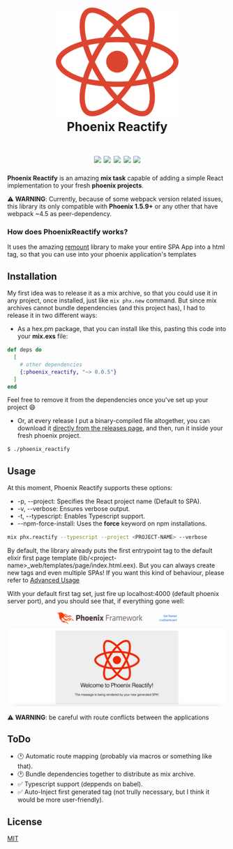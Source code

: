 <h1 align="center">
  <img src="https://github.com/joojscript/phoenix_reactify/blob/master/.github/phoenix_reactify.png?raw=true" /> <br />
  Phoenix Reactify
</h1>

<h1 align="center">
  <img src="https://img.shields.io/hexpm/v/phoenix_reactify?style=for-the-badge" />
  <img src="https://img.shields.io/hexpm/l/phoenix_reactify?style=for-the-badge" />
  <img src="https://img.shields.io/hexpm/dt/phoenix_reactify?style=for-the-badge" />
  <img src="https://img.shields.io/github/issues/joojscript/phoenix_reactify?style=for-the-badge" />
  <img src="https://img.shields.io/github/stars/joojscript/phoenix_reactify?style=for-the-badge" />
</h1>

**Phoenix Reactify** is an amazing **mix task** capable of adding a simple React implementation to your fresh **phoenix projects**.

⚠ **WARNING**: Currently, because of some webpack version related issues, this library its only compatible with **Phoenix 1.5.9+** or any other that have webpack ~4.5 as peer-dependency.

### How does PhoenixReactify works?

It uses the amazing [remount](https://github.com/rstacruz/remount) library to make your entire SPA App into a html tag, so that you can use into your phoenix application's templates

## Installation

My first idea was to release it as a mix archive, so that you could use it in any project, once installed, just like `mix phx.new` command. But since mix archives cannot bundle dependencies (and this project has), I had to release it in two different ways:

- As a hex.pm package, that you can install like this, pasting this code into your **mix.exs** file:

```elixir
def deps do
  [
    # other dependencies
    {:phoenix_reactify, "~> 0.0.5"}
  ]
end
```

Feel free to remove it from the dependencies once you've set up your project 😄

- Or, at every release I put a binary-compiled file altogether, you can download it [directly from the releases page](https://github.com/joojscript/phoenix_reactify/releases), and then, run it inside your fresh phoenix project.

```bash
$ ./phoenix_reactify
```

## Usage

At this moment, Phoenix Reactify supports these options:

- -p, --project: Specifies the React project name (Default to SPA).
- -v, --verbose: Ensures verbose output.
- -t, --typescript: Enables Typescript support.
- --npm-force-install: Uses the **force** keyword on npm installations.

```sh
mix phx.reactify --typescript --project <PROJECT-NAME> --verbose
```

By default, the library already puts the first entrypoint tag to the default elixir first page template (lib/\<project-name>\_web/templates/page/index.html.eex). But you can always create new tags and even multiple SPAs! If you want this kind of behaviour, please refer to [Advanced Usage](https://github.com/joojscript/phoenix_reactify/blob/master/ADVANCED_USAGE.md)

With your default first tag set, just fire up localhost:4000 (default phoenix server port), and you should see that, if everything gone well:

![PhoenixReactfyMainScreen](https://github.com/joojscript/phoenix_reactify/blob/master/.github/mainscreen.png?raw=true)

⚠ **WARNING**: be careful with route conflicts between the applications

## ToDo

- 🕐 Automatic route mapping (probably via macros or something like that).
- 🕐 Bundle dependencies together to distribute as mix archive.
- ✅ Typescript support (deppends on babel).
- ✅ Auto-Inject first generated tag (not trully necessary, but I think it would be more user-friendly).

## License

[MIT](https://choosealicense.com/licenses/mit/)
